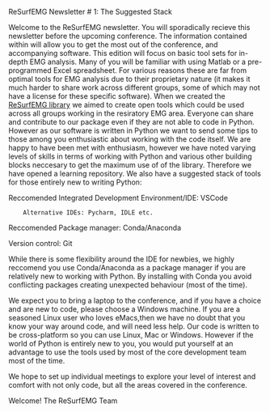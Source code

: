 ReSurfEMG Newsletter # 1: The Suggested Stack

Welcome to the ReSurfEMG newsletter. You will sporadically recieve this newsletter before the upcoming conference. The information contained within will allow you to get the most out of the conference, and accompanying software.
This edition will focus on basic tool sets for in-depth EMG analysis. Many of you will be familiar with using Matlab or a pre-programmed Excel spreadsheet. For various reasons these are far from optimal tools for EMG analysis due to their proprietary nature (it makes it much harder to share work across different groups, some of which may not have a license for these specific software). When we created the [ReSurfEMG library](https://github.com/ReSurfEMG/ReSurfEMG) we aimed to create open tools which could be used across all groups working in the resiratory EMG area. 
Everyone can share and contribute to our package even if they are not able to code in Python. However as our software is written in Python we want to send some tips to those among you enthusiastic about working with the code itself.
We are happy to have been met with enthusiasm, however we have noted varying levels of skills in terms of working with Python and various other building blocks neccesary to get the maximum use of of the library. Therefore we have opened a learning repository. We also have a suggested stack of tools for those entirely new to writing Python:

Reccomended Integrated Development Environment/IDE: VSCode 

        Alternative IDEs: Pycharm, IDLE etc. 

Reccomended Package manager: Conda/Anaconda

Version control: Git

While there is some flexibility around the IDE for newbies, we highly reccomend you use Conda/Anaconda as  a package manager if you are relatively new to working with Python. By installing with Conda you avoid conflicting packages creating unexpected behaviour (most of the time). 

We expect you to bring a laptop to the conference, and if you have a choice and are new to code, please choose a Windows machine. If you are a seasoned Linux user who loves eMacs,then we have no doubt that you know your way around code, and will need less help. Our code is written to be cross-platform so you can use Linux, Mac or Windows. However if the world of Python is entirely new to you, you would put yourself at an advantage to use the tools used by most of the core development team most of the time. 

We hope to set up individual meetings to explore your level of interest and comfort with not only code, but all the areas covered in the conference.

Welcome! 
The ReSurfEMG Team
